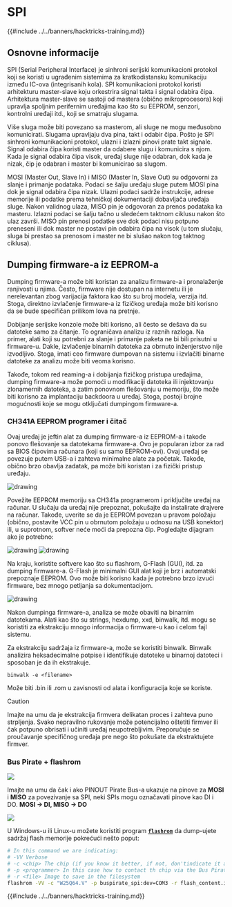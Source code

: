 # SPI

{{#include ../../banners/hacktricks-training.md}}

## Osnovne informacije

SPI (Serial Peripheral Interface) je sinhroni serijski komunikacioni protokol koji se koristi u ugrađenim sistemima za kratkodistansku komunikaciju između IC-ova (integrisanih kola). SPI komunikacioni protokol koristi arhitekturu master-slave koju orkestrira signal takta i signal odabira čipa. Arhitektura master-slave se sastoji od mastera (obično mikroprocesora) koji upravlja spoljnim perifernim uređajima kao što su EEPROM, senzori, kontrolni uređaji itd., koji se smatraju slugama.

Više sluga može biti povezano sa masterom, ali sluge ne mogu međusobno komunicirati. Slugama upravljaju dva pina, takt i odabir čipa. Pošto je SPI sinhroni komunikacioni protokol, ulazni i izlazni pinovi prate takt signale. Signal odabira čipa koristi master da odabere slugu i komunicira s njom. Kada je signal odabira čipa visok, uređaj sluge nije odabran, dok kada je nizak, čip je odabran i master bi komunicirao sa slugom.

MOSI (Master Out, Slave In) i MISO (Master In, Slave Out) su odgovorni za slanje i primanje podataka. Podaci se šalju uređaju sluge putem MOSI pina dok je signal odabira čipa nizak. Ulazni podaci sadrže instrukcije, adrese memorije ili podatke prema tehničkoj dokumentaciji dobavljača uređaja sluge. Nakon validnog ulaza, MISO pin je odgovoran za prenos podataka ka masteru. Izlazni podaci se šalju tačno u sledećem taktnom ciklusu nakon što ulaz završi. MISO pin prenosi podatke sve dok podaci nisu potpuno preneseni ili dok master ne postavi pin odabira čipa na visok (u tom slučaju, sluga bi prestao sa prenosom i master ne bi slušao nakon tog taktnog ciklusa).

## Dumping firmware-a iz EEPROM-a

Dumping firmware-a može biti koristan za analizu firmware-a i pronalaženje ranjivosti u njima. Često, firmware nije dostupan na internetu ili je nerelevantan zbog varijacija faktora kao što su broj modela, verzija itd. Stoga, direktno izvlačenje firmware-a iz fizičkog uređaja može biti korisno da se bude specifičan prilikom lova na pretnje.

Dobijanje serijske konzole može biti korisno, ali često se dešava da su datoteke samo za čitanje. To ograničava analizu iz raznih razloga. Na primer, alati koji su potrebni za slanje i primanje paketa ne bi bili prisutni u firmware-u. Dakle, izvlačenje binarnih datoteka za obrnuto inženjerstvo nije izvodljivo. Stoga, imati ceo firmware dumpovan na sistemu i izvlačiti binarne datoteke za analizu može biti veoma korisno.

Takođe, tokom red reaming-a i dobijanja fizičkog pristupa uređajima, dumping firmware-a može pomoći u modifikaciji datoteka ili injektovanju zlonamernih datoteka, a zatim ponovnom flešovanju u memoriju, što može biti korisno za implantaciju backdoora u uređaj. Stoga, postoji brojne mogućnosti koje se mogu otključati dumpingom firmware-a.

### CH341A EEPROM programer i čitač

Ovaj uređaj je jeftin alat za dumping firmware-a iz EEPROM-a i takođe ponovo flešovanje sa datotekama firmware-a. Ovo je popularan izbor za rad sa BIOS čipovima računara (koji su samo EEPROM-ovi). Ovaj uređaj se povezuje putem USB-a i zahteva minimalne alate za početak. Takođe, obično brzo obavlja zadatak, pa može biti koristan i za fizički pristup uređaju.

![drawing](../../images/board_image_ch341a.jpg)

Povežite EEPROM memoriju sa CH341a programerom i priključite uređaj na računar. U slučaju da uređaj nije prepoznat, pokušajte da instalirate drajvere na računar. Takođe, uverite se da je EEPROM povezan u pravom položaju (obično, postavite VCC pin u obrnutom položaju u odnosu na USB konektor) ili, u suprotnom, softver neće moći da prepozna čip. Pogledajte dijagram ako je potrebno:

![drawing](../../images/connect_wires_ch341a.jpg) ![drawing](../../images/eeprom_plugged_ch341a.jpg)

Na kraju, koristite softvere kao što su flashrom, G-Flash (GUI), itd. za dumping firmware-a. G-Flash je minimalni GUI alat koji je brz i automatski prepoznaje EEPROM. Ovo može biti korisno kada je potrebno brzo izvući firmware, bez mnogo petljanja sa dokumentacijom.

![drawing](../../images/connected_status_ch341a.jpg)

Nakon dumpinga firmware-a, analiza se može obaviti na binarnim datotekama. Alati kao što su strings, hexdump, xxd, binwalk, itd. mogu se koristiti za ekstrakciju mnogo informacija o firmware-u kao i celom fajl sistemu.

Za ekstrakciju sadržaja iz firmware-a, može se koristiti binwalk. Binwalk analizira heksadecimalne potpise i identifikuje datoteke u binarnoj datoteci i sposoban je da ih ekstrakuje.
```
binwalk -e <filename>
```
Može biti .bin ili .rom u zavisnosti od alata i konfiguracija koje se koriste.

> [!CAUTION]
> Imajte na umu da je ekstrakcija firmvera delikatan proces i zahteva puno strpljenja. Svako nepravilno rukovanje može potencijalno oštetiti firmver ili čak potpuno obrisati i učiniti uređaj neupotrebljivim. Preporučuje se proučavanje specifičnog uređaja pre nego što pokušate da ekstraktujete firmver.

### Bus Pirate + flashrom

![](<../../images/image (910).png>)

Imajte na umu da čak i ako PINOUT Pirate Bus-a ukazuje na pinove za **MOSI** i **MISO** za povezivanje sa SPI, neki SPIs mogu označavati pinove kao DI i DO. **MOSI -> DI, MISO -> DO**

![](<../../images/image (360).png>)

U Windows-u ili Linux-u možete koristiti program [**`flashrom`**](https://www.flashrom.org/Flashrom) da dump-ujete sadržaj flash memorije pokrećući nešto poput:
```bash
# In this command we are indicating:
# -VV Verbose
# -c <chip> The chip (if you know it better, if not, don'tindicate it and the program might be able to find it)
# -p <programmer> In this case how to contact th chip via the Bus Pirate
# -r <file> Image to save in the filesystem
flashrom -VV -c "W25Q64.V" -p buspirate_spi:dev=COM3 -r flash_content.img
```
{{#include ../../banners/hacktricks-training.md}}
